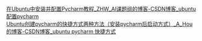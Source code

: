 [在Ubuntu中安装并配置Pycharm教程_ZHW_AI课题组的博客-CSDN博客_ubuntu配置pycharm](https://blog.csdn.net/m0_37758063/article/details/111573552)<br />[Ubuntu创建pycharm的快捷方式两种方法（安装pycharm后启动方式）_A_Hou的博客-CSDN博客_ubuntu pycharm 快捷方式](https://blog.csdn.net/weixin_44312186/article/details/98443374)
